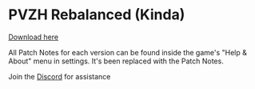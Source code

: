 # PVZH Rebalanced (Kinda)

[Download here](https://github.com/10buttonmushrooms/PVZH-Reblanced-Kinda/releases/tag/v1.0)

All Patch Notes for each version can be found inside the game's "Help & About" menu in settings. It's been replaced with the Patch Notes.

Join the [Discord](https://discord.com/invite/DZWpQhSKcU) for assistance
